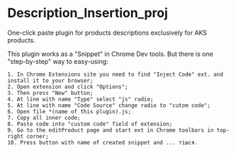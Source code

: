 # Description_Insertion_proj
One-click paste plugin for products descriptions exclusively for AKS products.

This plugin works as a "Snippet" in Chrome Dev tools. But there is one "step-by-step" way to easy-using:

    1. In Chrome Extensions site you need to find "Inject Code" ext. and install it to your browser;
    2. Open extension and click "Options";
    3. Then press "New" button;
    4. At line with name "Type" select "js" radio;
    5. At line with name "Code Source" change radio to "cutom code";
    6. Open file *(name of this plugin).js;
    7. Copy all inner code;
    8. Paste code into "custom code" field of extension;
    9. Go to the editProduct page and start ext in Chrome toolbars in top-right corner;
    10. Press button with name of created snippet and ... тішся.